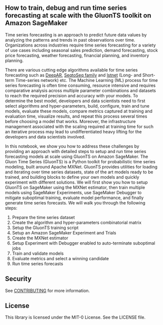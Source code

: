 ## How to train, debug and run time series forecasting at scale with the GluonTS toolkit on Amazon SageMaker

Time series forecasting is an approach to predict future data values by analyzing the patterns and trends in past observations over time. Organizations across industries require time series forecasting for a variety of use cases including seasonal sales prediction, demand forecasting, stock price forecasting, weather forecasting, financial planning, and inventory planning. 

There are various cutting edge algorithms available for time series forecasting such as [DeepAR](https://docs.aws.amazon.com/sagemaker/latest/dg/deepar.html), [SeqtoSeq family](https://ts.gluon.ai/api/gluonts/gluonts.model.seq2seq.html) and [lstnet](https://ts.gluon.ai/api/gluonts/gluonts.model.lstnet.html) (Long- and Short-term Time-series network) etc. The Machine Learning (ML) process for time series forecasting is often time consuming, resource intensive and requires comparative analysis across multiple parameter combinations and datasets to reach the required precision and accuracy with your models. To determine the best model, developers and data scientists need to first select algorithms and hyper-parameters, build, configure, train and tune models, evaluate these models, compare metrics captured at training and evaluation time, visualize results, and repeat this process several times before choosing a model that works. Moreover, the infrastructure management associated with the scaling required at training time for such an iterative process may lead to undifferentiated heavy lifting for the developers and data scientists involved.

In this notebook, we show you how to address these challenges by providing an approach with detailed steps to setup and run time series forecasting models at scale using GluonTS on Amazon SageMaker. The Gluon Time Series (GluonTS) is a Python toolkit for probabilistic time series modeling, built around Apache MXNet. GluonTS provides utilities for loading and iterating over time series datasets, state of the art models ready to be trained, and building blocks to define your own models and quickly experiment with different solutions. We will first show you how to setup GluonTS on SageMaker using the MXNet estimator, then train multiple models using SageMaker Experiments, use SageMaker Debugger to mitigate suboptimal training, evaluate model performance, and finally generate time series forecasts. We will walk you through the following steps:
1.	Prepare the time series dataset
2.	Create the algorithm and hyper-parameters combinatorial matrix
3.	Setup the GluonTS training script
4.	Setup an Amazon SageMaker Experiment and Trials
5.	Create the MXNet estimator
6.	Setup Experiment with Debugger enabled to auto-terminate suboptimal jobs
7.	Train and validate models
8.	Evaluate metrics and select a winning candidate
9.	Run time series forecasts


## Security

See [CONTRIBUTING](CONTRIBUTING.md#security-issue-notifications) for more information.

## License

This library is licensed under the MIT-0 License. See the LICENSE file.

